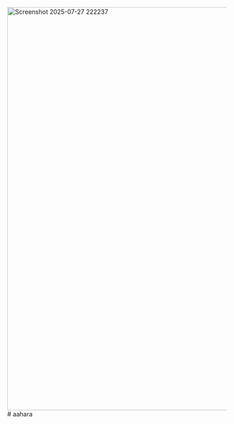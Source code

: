 <img width="1912" height="925" alt="Screenshot 2025-07-27 222237" src="https://github.com/user-attachments/assets/7b5e25ed-943b-4978-b41a-790a0c6a16be" />
# aahara

